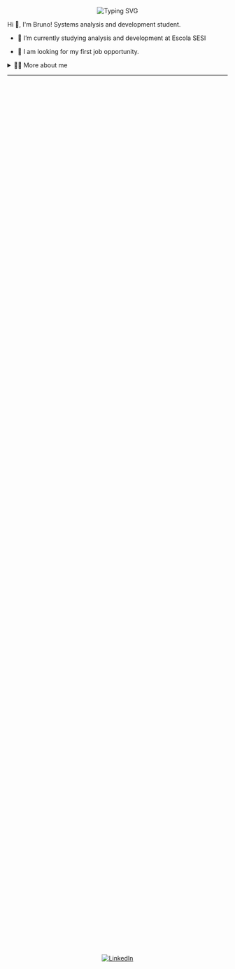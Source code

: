 <!--título-->
<p align="center">
  <img src="https://readme-typing-svg.demolab.com?font=Fira+Code&size=30&pause=1000&center=true&width=435&lines=Hello+World&color=ff6347" alt="Typing SVG">
</p>


<!-- Presentation -->
<p>
  Hi 👋, I'm Bruno! Systems analysis and development student.

  - 🌱 I’m currently studying analysis and development at Escola SESI 

  - 🔭 I am looking for my first job opportunity.
</p>

<!-- Dropdown -->
<details>
  <summary>👨‍💻 More about me</summary>

  - 💬 I am 17 years old, currently living in Brazil. I have intermediate Englishand have experience with JAVA, SQL and in the future in Angular and C#. 

  - ⚡ I enjoy reading, whether it's a good book, as well as watching movies and playing games! I believe that our personal interests contribute to a more refined perception of things and problem-solving.
</details>
<hr>

<!-- Links -->
<div style="display: flex; justify-content: center; align-items: center; height: 100vh;">
  <a href="https://br.linkedin.com/in/bruno-de-matos-016a06305">
    <img src="https://img.shields.io/badge/LinkedIn-0077B5?style=for-the-badge&logo=linkedin&logoColor=white" alt="LinkedIn">
  </a>
</div>


  <!-- GitHub Stats and Top Languages (side by side) -->
<div style="display: flex; justify-content: center; gap: 20px; flex-direction: row; width: 100%">
  
  <div>
    <!-- GithubStats -->
    <img src="https://github-readme-stats.vercel.app/api?username=BrunodeMatos01&show_icons=true&theme=radical" alt="GitHub Stats">
  </div>
  
  <div>
    <!-- Linguagens mais usadas -->
    <img src="https://github-readme-stats.vercel.app/api/top-langs/?username=BrunodeMatos01&layout=compact&theme=radical" alt="Top Languages">
  </div>
  
</div>
<hr>

## 🔥 Skills

<!-- Skills: Programming Languages --> 
  <div cc;">
     <h3>Back-end</h3>
    <img src="https://skillicons.dev/icons?i=cs,java,mysql,js,angular,git" />

<!-- Skills: Learning -->
  <div style="flex-basis: 48%;">
    <h3>Front-end</h3>
        <img src="https://skillicons.dev/icons?i=css,html,figma" />

<!-- Skills:  IDEs --> 
  <h3>IDEs</h3>
  <div style="flex-basis: 48%;">
   <img src="https://skillicons.dev/icons?i=eclipse,idea,visualstudio,vscode,postman" />
    
  
